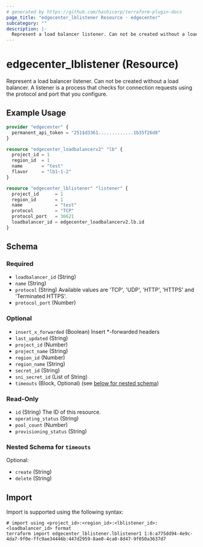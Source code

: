 ```yaml
---
# generated by https://github.com/hashicorp/terraform-plugin-docs
page_title: "edgecenter_lblistener Resource - edgecenter"
subcategory: ""
description: |-
  Represent a load balancer listener. Can not be created without a load balancer. A listener is a process that checks for connection requests using the protocol and port that you configure.
---
```


# edgecenter_lblistener (Resource)

Represent a load balancer listener. Can not be created without a load balancer. A listener is a process that checks for connection requests using the protocol and port that you configure.

## Example Usage

```terraform
provider "edgecenter" {
  permanent_api_token = "251$d3361.............1b35f26d8"
}

resource "edgecenter_loadbalancerv2" "lb" {
  project_id = 1
  region_id  = 1
  name       = "test"
  flavor     = "lb1-1-2"
}

resource "edgecenter_lblistener" "listener" {
  project_id      = 1
  region_id       = 1
  name            = "test"
  protocol        = "TCP"
  protocol_port   = 36621
  loadbalancer_id = edgecenter_loadbalancerv2.lb.id
}
```

<!-- schema generated by tfplugindocs -->
## Schema

### Required

- `loadbalancer_id` (String)
- `name` (String)
- `protocol` (String) Available values are 'TCP', 'UDP', 'HTTP', 'HTTPS' and 'Terminated HTTPS'.
- `protocol_port` (Number)

### Optional

- `insert_x_forwarded` (Boolean) Insert *-forwarded headers
- `last_updated` (String)
- `project_id` (Number)
- `project_name` (String)
- `region_id` (Number)
- `region_name` (String)
- `secret_id` (String)
- `sni_secret_id` (List of String)
- `timeouts` (Block, Optional) (see [below for nested schema](#nestedblock--timeouts))

### Read-Only

- `id` (String) The ID of this resource.
- `operating_status` (String)
- `pool_count` (Number)
- `provisioning_status` (String)

<a id="nestedblock--timeouts"></a>
### Nested Schema for `timeouts`

Optional:

- `create` (String)
- `delete` (String)

## Import

Import is supported using the following syntax:

```shell
# import using <project_id>:<region_id>:<lblistener_id>:<loadbalancer_id> format
terraform import edgecenter_lblistener.lblistener1 1:6:a775dd94-4e9c-4da7-9f0e-ffc9ae34446b:447d2959-8ae0-4ca0-8d47-9f050a3637d7
```
